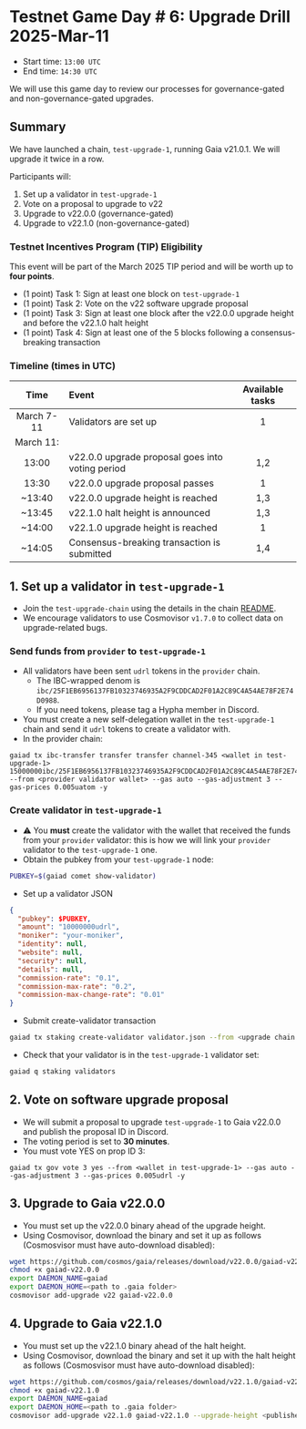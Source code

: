 # Testnet Game Day # 6: Upgrade Drill 2025-Mar-11

* Start time: `13:00 UTC`
* End time: `14:30 UTC`

We will use this game day to review our processes for governance-gated and non-governance-gated upgrades.

## Summary

We have launched a chain, `test-upgrade-1`, running Gaia v21.0.1. We will upgrade it twice in a row.

Participants will:
1. Set up a validator in `test-upgrade-1`
2. Vote on a proposal to upgrade to v22
3. Upgrade to v22.0.0 (governance-gated)
4. Upgrade to v22.1.0 (non-governance-gated)


### Testnet Incentives Program (TIP) Eligibility

This event will be part of the March 2025 TIP period and will be worth up to **four points**.
* (1 point) Task 1: Sign at least one block on `test-upgrade-1`
* (1 point) Task 2: Vote on the v22 software upgrade proposal
* (1 point) Task 3: Sign at least one block after the v22.0.0 upgrade height and before the v22.1.0 halt height
* (1 point) Task 4: Sign at least one of the 5 blocks following a consensus-breaking transaction


### Timeline (times in UTC)

|    Time    | Event                                            | Available tasks |
| :--------: | :----------------------------------------------- | :-------------: |
| March 7-11 | Validators are set up                            |        1        |
| March 11:  |                                                  |                 |
|   13:00    | v22.0.0 upgrade proposal goes into voting period |       1,2       |
|   13:30    | v22.0.0 upgrade proposal passes                  |        1        |
|   ~13:40   | v22.0.0 upgrade height is reached                |       1,3       |
|   ~13:45   | v22.1.0 halt height is announced                 |       1,3       |
|   ~14:00   | v22.1.0 upgrade height is reached                |        1        |
|   ~14:05   | Consensus-breaking transaction is submitted      |       1,4       |


## 1. Set up a validator in `test-upgrade-1`

* Join the `test-upgrade-chain` using the details in the chain [README](/interchain-security/test-upgrade-1/README.md).
* We encourage validators to use Cosmovisor `v1.7.0` to collect data on upgrade-related bugs.

### Send funds from `provider` to `test-upgrade-1`

* All validators have been sent `udrl` tokens in the `provider` chain.
  * The IBC-wrapped denom is `ibc/25F1EB6956137FB10323746935A2F9CDDCAD2F01A2C89C4A54AE78F2E74D0988`.
  * If you need tokens, please tag a Hypha member in Discord.
* You must create a new self-delegation wallet in the `test-upgrade-1` chain and send it `udrl` tokens  to create a validator with.
* In the provider chain:
```
gaiad tx ibc-transfer transfer transfer channel-345 <wallet in test-upgrade-1> 15000000ibc/25F1EB6956137FB10323746935A2F9CDDCAD2F01A2C89C4A54AE78F2E74D0988 --from <provider validator wallet> --gas auto --gas-adjustment 3 --gas-prices 0.005uatom -y
```

### Create validator in `test-upgrade-1`

* ⚠️ You **must** create the validator with the wallet that received the funds from your  `provider` validator: this is how we will link your `provider` validator to the `test-upgrade-1` one.
* Obtain the pubkey from your `test-upgrade-1` node:
```bash
PUBKEY=$(gaiad comet show-validator)
```
* Set up a validator JSON
```json
{
  "pubkey": $PUBKEY,
  "amount": "10000000udrl",
  "moniker": "your-moniker",
  "identity": null,
  "website": null,
  "security": null,
  "details": null,
  "commission-rate": "0.1",
  "commission-max-rate": "0.2",
  "commission-max-change-rate": "0.01"
}
```
* Submit create-validator transaction
```bash
gaiad tx staking create-validator validator.json --from <upgrade chain validator> --gas auto --gas-adjustment 3 --gas-prices 0.005udrl -y
```

* Check that your validator is in the `test-upgrade-1` validator set:
```bash
gaiad q staking validators
```

## 2. Vote on software upgrade proposal

* We will submit a proposal to upgrade `test-upgrade-1` to Gaia v22.0.0 and publish the proposal ID in Discord.
* The voting period is set to **30 minutes**.
* You must vote YES on prop ID 3:
```
gaiad tx gov vote 3 yes --from <wallet in test-upgrade-1> --gas auto --gas-adjustment 3 --gas-prices 0.005udrl -y
```

## 3. Upgrade to Gaia v22.0.0

* You must set up the v22.0.0 binary ahead of the upgrade height.
* Using Cosmovisor, download the binary and set it up as follows (Cosmosvisor must have auto-download disabled):
```bash
wget https://github.com/cosmos/gaia/releases/download/v22.0.0/gaiad-v22.0.0-linux-amd64 -O gaiad-v22.0.0
chmod +x gaiad-v22.0.0
export DAEMON_NAME=gaiad
export DAEMON_HOME=<path to .gaia folder>
cosmovisor add-upgrade v22 gaiad-v22.0.0
```

## 4. Upgrade to Gaia v22.1.0

* You must set up the v22.1.0 binary ahead of the halt height.
* Using Cosmovisor, download the binary and set it up with the halt height as follows (Cosmosvisor must have auto-download disabled):
```bash
wget https://github.com/cosmos/gaia/releases/download/v22.1.0/gaiad-v22.1.0-linux-amd64 -O gaiad-v22.1.0
chmod +x gaiad-v22.1.0
export DAEMON_NAME=gaiad
export DAEMON_HOME=<path to .gaia folder>
cosmovisor add-upgrade v22.1.0 gaiad-v22.1.0 --upgrade-height <published halt height> --force
```


